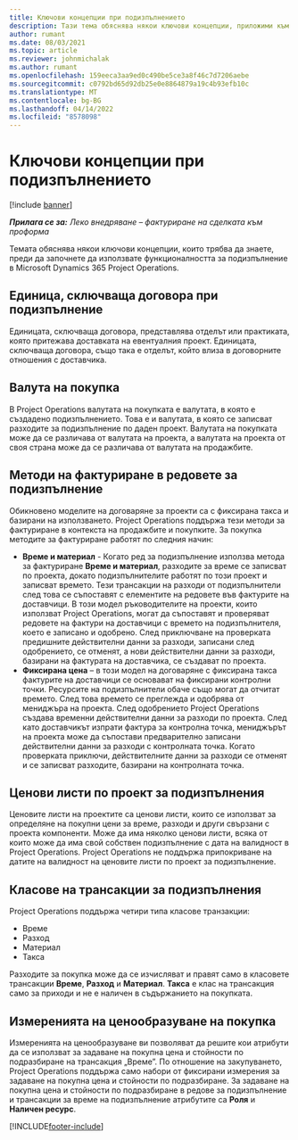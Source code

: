 ```yaml
---
title: Ключови концепции при подизпълнението
description: Тази тема обяснява някои ключови концепции, приложими към подизпълнението в Microsoft Dynamics 365 Project Operations.
author: rumant
ms.date: 08/03/2021
ms.topic: article
ms.reviewer: johnmichalak
ms.author: rumant
ms.openlocfilehash: 159eeca3aa9ed0c490be5ce3a8f46c7d7206aebe
ms.sourcegitcommit: c0792bd65d92db25e0e8864879a19c4b93efb10c
ms.translationtype: MT
ms.contentlocale: bg-BG
ms.lasthandoff: 04/14/2022
ms.locfileid: "8578098"
---
```

# <a name="key-concepts-in-subcontracting"></a>Ключови концепции при подизпълнението

[!include [banner](../../includes/dataverse-preview.md)]

_**Прилага се за:** Леко внедряване – фактуриране на сделката към проформа_

Темата обяснява някои ключови концепции, които трябва да знаете, преди да започнете да използвате функционалността за подизпълнение в Microsoft Dynamics 365 Project Operations.

## <a name="contracting-unit-on-the-subcontract"></a>Единица, сключваща договора при подизпълнение

Единицата, сключваща договора, представлява отделът или практиката, която притежава доставката на евентуалния проект. Единицата, сключваща договора, също така е отделът, който влиза в договорните отношения с доставчика.

## <a name="purchase-currency"></a>Валута на покупка

В Project Operations валутата на покупката е валутата, в която е създадено подизпълнението. Това е и валутата, в която се записват разходите за подизпълнение по даден проект. Валутата на покупката може да се различава от валутата на проекта, а валутата на проекта от своя страна може да се различава от валутата на продажбите.

## <a name="billing-methods-on-subcontract-lines"></a>Методи на фактуриране в редовете за подизпълнение

Обикновено моделите на договаряне за проекти са с фиксирана такса и базирани на използването. Project Operations поддържа тези методи за фактуриране в контекста на продажбите и покупките. За покупка методите за фактуриране работят по следния начин:

- **Време и материал** - Когато ред за подизпълнение използва метода за фактуриране **Време и материал**, разходите за време се записват по проекта, докато подизпълнителите работят по този проект и записват времето. Тези трансакции на разходи от подизпълнители след това се съпоставят с елементите на редовете във фактурите на доставчици. В този модел ръководителите на проекти, които използват Project Operations, могат да съпоставят и проверяват редовете на фактури на доставчици с времето на подизпълнителя, което е записано и одобрено. След приключване на проверката предишните действителни данни за разходи, записани след одобрението, се отменят, а нови действителни данни за разходи, базирани на фактурата на доставчика, се създават по проекта.
- **Фиксирана цена** – в този модел на договаряне с фиксирана такса фактурите на доставчици се основават на фиксирани контролни точки. Ресурсите на подизпълнители обаче също могат да отчитат времето. След това времето се преглежда и одобрява от мениджъра на проекта. След одобрението Project Operations създава временни действителни данни за разходи по проекта. След като доставчикът изпрати фактура за контролна точка, мениджърът на проекта може да съпостави предварително записани действителни данни за разходи с контролната точка. Когато проверката приключи, действителните данни за разходи се отменят и се записват разходите, базирани на контролната точка.

## <a name="project-price-lists-on-subcontracts"></a>Ценови листи по проект за подизпълнения

Ценовите листи на проектите са ценови листи, които се използват за определяне на покупни цени за време, разходи и други свързани с проекта компоненти. Може да има няколко ценови листи, всяка от които може да има свой собствен подизпълнение с дата на валидност в Project Operations. Project Operations не поддържа припокриване на датите на валидност на ценовите листи по проект за подизпълнение.

## <a name="transaction-classes-on-subcontracts"></a>Класове на трансакции за подизпълнения

Project Operations поддържа четири типа класове транзакции:

- Време
- Разход
- Материал
- Такса

Разходите за покупка може да се изчисляват и правят само в класовете трансакции **Време**, **Разход** и **Материал**. **Такса** е клас на трансакция само за приходи и не е наличен в съдържанието на покупката.

## <a name="purchase-pricing-dimensions"></a>Измеренията на ценообразуване на покупка

Измеренията на ценообразуване ви позволяват да решите кои атрибути да се използват за задаване на покупна цена и стойности по подразбиране на трансакция „Време”. По отношение на закупуването, Project Operations поддържа само набори от фиксирани измерения за задаване на покупна цена и стойности по подразбиране. За задаване на покупна цена и стойности по подразбиране в редове за подизпълнение и трансакции за време на подизпълнение атрибутите са **Роля** и **Наличен ресурс**.

[!INCLUDE[footer-include](../../includes/footer-banner.md)]
